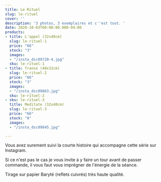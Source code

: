 ```yaml
---
title: Le Rituel
slug: le-rituel
cover: ''
description: '3 photos, 3 exemplaires et c''est tout. '
date: 2020-10-03T00:00:00.000-04:00
products:
- title: L'appel (32x40cm)
  slug: le-rituel-1
  price: "66"
  stock: "3"
  images:
  - "/insta_dsc09720-4.jpg"
  sku: le-rituel-1
- title: Transe (40x32cm)
  slug: le-rituel-2
  price: "66"
  stock: "3"
  images:
  - "/insta_dsc09863.jpg"
  sku: le-rituel-2
- sku: le-rituel-3
  title: Meditate (32x40cm)
  slug: le-rituel-3
  price: "66"
  stock: "0"
  images:
  - "/insta_dsc09845.jpg"

---
```

Vous avez surement suivi la courte histoire qui accompagne cette série sur Instagram.

Si ce n'est pas le cas je vous invite à y faire un tour avant de passer commande, il vous faut vous imprégner de l'énergie de la séance.

Tirage sur papier Baryté (reflets cuivrés) très haute qualité.